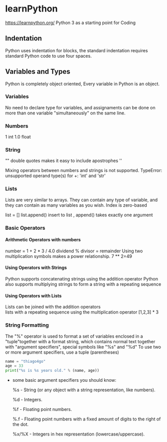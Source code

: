 # learnPython

https://learnpython.org/
Python 3 as a starting point for Coding 


## Indentation
Python uses indentation for blocks, the standard indentation requires standard Python code to use four spaces.

## Variables and Types
Python is completely object oriented, Every variable in Python is an object.

### Variables
No need to declare type for variables, and assignaments can be done on more than one 
variable "simultaneously" on the same line.

### Numbers
1 int
1.0 float

### String
"" double quotes makes it easy to include apostrophes
''

Mixing operators between numbers and strings is not supported.
TypeError: unsupported operand type(s) for +: 'int' and 'str'

### Lists
Lists are very similar to arrays. They can contain any type of variable, and they can contain as many variables as you wish. Index is zero-based

list = []
list.append() insert to  list , append() takes exactly one argument

### Basic Operators
#### Arithmetic Operators with numbers
number = 1 + 2 * 3 / 4.0
dividend % divisor = remainder
Using two multiplication symbols makes a power relationship. 7 ** 2=49  
#### Using Operators with Strings
Python supports concatenating strings using the addition operator
Python also supports multiplying strings to form a string with a repeating sequence
#### Using Operators with Lists
Lists can be joined with the addition operators   
lists with a repeating sequence using the multiplication operator [1,2,3] * 3

### String Formatting
The "%" operator is used to format a set of variables enclosed in a "tuple"together with a format string, which contains normal text together with "argument specifiers", special symbols like "%s" and "%d"
To use two or more argument specifiers, use a tuple (parentheses)
``` py
name = "thiago4go"
age = 33
print("%s is %s years old." % (name, age))
```
- some basic argument specifiers you should know:

     %s - String (or any object with a string representation, like numbers). 

     %d - Integers. 

     %f - Floating point numbers. 

     %.<number of digits>f - Floating point numbers with a fixed amount of digits to the right of the dot. 

     %x/%X - Integers in hex representation (lowercase/uppercase). 